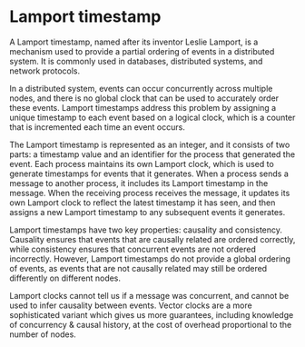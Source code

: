 # Lamport timestamp

A Lamport timestamp, named after its inventor Leslie Lamport, is a mechanism used to provide a partial ordering of events in a distributed system. It is commonly used in databases, distributed systems, and network protocols.

In a distributed system, events can occur concurrently across multiple nodes, and there is no global clock that can be used to accurately order these events. Lamport timestamps address this problem by assigning a unique timestamp to each event based on a logical clock, which is a counter that is incremented each time an event occurs.

The Lamport timestamp is represented as an integer, and it consists of two parts: a timestamp value and an identifier for the process that generated the event. Each process maintains its own Lamport clock, which is used to generate timestamps for events that it generates. When a process sends a message to another process, it includes its Lamport timestamp in the message. When the receiving process receives the message, it updates its own Lamport clock to reflect the latest timestamp it has seen, and then assigns a new Lamport timestamp to any subsequent events it generates.

Lamport timestamps have two key properties: causality and consistency. Causality ensures that events that are causally related are ordered correctly, while consistency ensures that concurrent events are not ordered incorrectly. However, Lamport timestamps do not provide a global ordering of events, as events that are not causally related may still be ordered differently on different nodes.

Lamport clocks cannot tell us if a message was concurrent, and cannot be used to infer causality between events. Vector clocks are a more sophisticated variant which gives us more guarantees, including knowledge of concurrency & causal history, at the cost of overhead proportional to the number of nodes.
